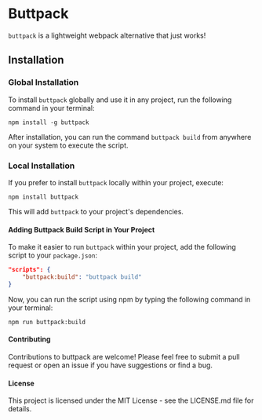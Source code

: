 # Buttpack

`buttpack` is a lightweight webpack alternative that just works!

## Installation

### Global Installation

To install `buttpack` globally and use it in any project, run the following command in your terminal:

```
npm install -g buttpack
```

After installation, you can run the command `buttpack build` from anywhere on your system to execute the script.

### Local Installation

If you prefer to install `buttpack` locally within your project, execute:

```
npm install buttpack
```

This will add `buttpack` to your project's dependencies.

#### Adding Buttpack Build Script in Your Project

To make it easier to run `buttpack` within your project, add the following script to your `package.json`:

```json
"scripts": {
    "buttpack:build": "buttpack build"
}
```

Now, you can run the script using npm by typing the following command in your terminal:

```
npm run buttpack:build
```

#### Contributing

Contributions to buttpack are welcome! Please feel free to submit a pull request or open an issue if you have suggestions or find a bug.

#### License

This project is licensed under the MIT License - see the LICENSE.md file for details.
